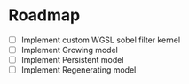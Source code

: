 # Roadmap
- [ ] Implement custom WGSL sobel filter kernel
- [ ] Implement Growing model
- [ ] Implement Persistent model
- [ ] Implement Regenerating model